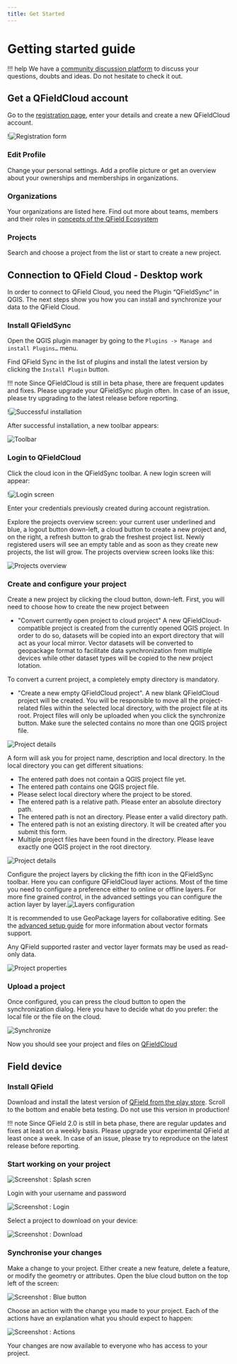 ```yaml
---
title: Get Started
---
```


# Getting started guide

!!! help
    We have a [community discussion platform](https://github.com/opengisch/qfield/discussions) to discuss your questions, doubts and ideas. Do not hesitate to check it out.


## Get a QFieldCloud account
Go to the [registration page](https://app.qfield.cloud/accounts/signup/), enter your details and create a new QFieldCloud account.


!![Registration form](../../assets/images/qfieldcloud_registration.png)


### Edit Profile 

Change your personal settings. Add a profile picture or get an overview about your ownerships and memberships in organizations. 
 

### Organizations 

Your organizations are listed here. Find out more about teams, members and their roles in [concepts of the QField Ecosystem](https://docs.qfield.org/reference/qfieldcloud/concepts/)

### Projects 

Search and choose a project from the list or start to create a new project.


## Connection to QField Cloud - Desktop work

In order to connect to QField Cloud, you need the Plugin “QFieldSync” in QGIS. The next steps show you how you can install and synchronize your data to the QField Cloud.  

### Install QFieldSync
Open the QGIS plugin manager by going to the `Plugins -> Manage and install Plugins…` menu. 

Find QField Sync in the list of plugins and install the latest version by clicking the `Install Plugin` button.

!!! note
    Since QFieldCloud is still in beta phase, there are frequent updates and fixes. Please upgrade your QFieldSync plugin often. In case of an issue, please try upgrading to the latest release before reporting.

!![Successful installation](../../assets/images/install_qfieldsync.png)

After successful installation, a new toolbar appears:

![Toolbar](../../assets/images/qfieldsync_toolbar.png)

### Login to QFieldCloud

Click the cloud icon in the QFieldSync toolbar.
A new login screen will appear:

!![Login screen](../../assets/images/qfieldsync_login_dialog.png)

Enter your credentials previously created during account registration.


Explore the projects overview screen: your current user underlined and blue, a logout button down-left, a cloud button to create a new project and, on the right, a refresh button to grab the freshest project list. Newly registered users will see an empty table and as soon as they create new projects, the list will grow. The projects overview screen looks like this:

![Projects overview](../../assets/images/getting_started_projects_overview.png)

### Create and configure your project

Create a new project by clicking the cloud button, down-left. First, you will need to choose how to create the new project between

* "Convert currently open project to cloud project"
A new QFieldCloud-compatible project is created from the currently opened QGIS project. In order to do so, datasets will be copied into an export directory that will act as your local mirror. Vector datasets will be converted to geopackage format to facilitate data synchronization from multiple devices while other dataset types will be copied to the new project lotation.

To convert a current project, a completely empty directory is mandatory.

* "Create a new empty QFieldCloud project".
A new blank QFieldCloud project will be created. You will be responsible to move all the project-related files within the selected local directory, with the project file at its root. Project files will only be uploaded when you click the synchronize button. Make sure the selected contains no more than one QGIS project file.

![Project details](../../assets/images/getting_started_how_create_project.png)

A form will ask you for project name, description and local directory. In the local directory you can get different situations:

* The entered path does not contain a QGIS project file yet.
* The entered path contains one QGIS project file.
* Please select local directory where the project to be stored.
* The entered path is a relative path. Please enter an absolute directory path.
* The entered path is not an directory. Please enter a valid directory path.
* The entered path is not an existing directory. It will be created after you submit this form.
* Multiple project files have been found in the directory. Please leave exactly one QGIS project in the root directory.


![Project details](../../assets/images/getting_started_project_details.png)

Configure the project layers by clicking the fifth icon in the QFieldSync toolbar. Here you can configure QFieldCloud layer actions. Most of the time you need to configure a preference either to online or offline layers. For more fine grained control, in the advanced settings you can configure the action layer by layer.![Layers configuration](../../assets/images/getting_started_toolbar_config_layers.png)

It is recommended to use GeoPackage layers for collaborative editing. See the [advanced setup guide](advanced-setup.md) for more information about vector formats support.

Any QField supported raster and vector layer formats may be used as read-only data.

![Project properties](../../assets/images/getting_started_project_properties.png)

### Upload a project
Once configured, you can press the cloud button to open the synchronization dialog. Here you have to decide what do you prefer: the local file or the file on the cloud.

![Synchronize](../../assets/images/getting_started_synchronize.png)

Now you should see your project and files on [QFieldCloud](https://app.qfield.cloud/)

## Field device

### Install QField
Download and install the latest version of [QField from the play store](https://play.google.com/store/apps/details?id=ch.opengis.qfield_dev). Scroll to the bottom and enable beta testing.
Do not use this version in production!

!!! note
    Since QField 2.0 is still in beta phase, there are regular updates and fixes at least on a weekly basis. Please upgrade your experimental QField at least once a week. In case of an issue, please try to reproduce on the latest release before reporting.

### Start working on your project

![Screenshot : Splash scren](../../assets/images/getting_started_splashscreen.png)

Login with your username and password

![Screenshot : Login](../../assets/images/getting_started_login.png)

Select a project to download on your device:

![Screenshot : Download](../../assets/images/getting_started_download_project.png)


### Synchronise your changes
Make a change to your project. Either create a new feature, delete a feature, or modify the geometry or attributes.
Open the blue cloud button on the top left of the screen:

![Screenshot : Blue button](../../assets/images/getting_started_blue_button.png)

Choose an action with the change you made to your project. Each of the actions have an explanation what you should expect to happen:

![Screenshot : Actions](../../assets/images/getting_started_actions.png)

Your changes are now available to everyone who has access to your project.
